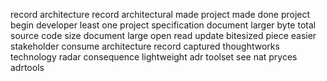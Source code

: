 record architecture record architectural made project made done project begin developer least one project specification document larger byte total source code size document large open read update bitesized piece easier stakeholder consume architecture record captured thoughtworks technology radar consequence lightweight adr toolset see nat pryces adrtools